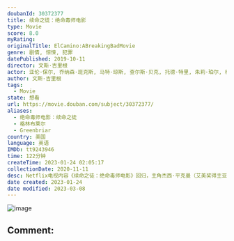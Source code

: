 ```yaml
---
doubanId: 30372377
title: 续命之徒：绝命毒师电影
type: Movie
score: 8.0
myRating: 
originalTitle: ElCamino:ABreakingBadMovie
genre: 剧情, 惊悚, 犯罪
datePublished: 2019-10-11
director: 文斯·吉里根
actor: 亚伦·保尔, 乔纳森·班克斯, 马特·琼斯, 查尔斯·贝克, 托德·特里, 朱莉·珀尔, 格雷戈里·史蒂文·索里兹, 拉里·哈金, 杰西·普莱蒙, 汤姆·鲍尔, 格洛里亚·桑多瓦尔, 泰丝·哈珀, 迈克尔·博夫舍维尔, 丹妮尔·托德斯科, 斯科特·麦克阿瑟, undefined, 玛拉·吉布斯, 罗伯特·福斯特, 布兰登·萨克斯顿, 戴维·马特, 凯文·兰金, 布莱恩·科兰斯顿, 约翰尼·奥蒂斯, 克里斯滕·里特, 科迪·蕾尼·卡梅伦
author: 文斯·吉里根
tags:
  - Movie
state: 想看
url: https://movie.douban.com/subject/30372377/
aliases:
  - 绝命毒师电影：续命之徒
  - 格林布莱尔
  - Greenbriar
country: 美国
language: 英语
IMDb: tt9243946
time: 122分钟
createTime: 2023-01-24 02:05:17
collectionDate: 2020-11-11
desc: Netflix电视内容《续命之徒：绝命毒师电影》回归，主角杰西·平克曼（艾美奖得主亚伦·保尔饰演）再次与粉丝见面。杰西戏剧性地逃出囚禁后，他必须接受自己的过去，才有可能创造未来。这部扣人心弦的惊悚片...
date created: 2023-01-24
date modified: 2023-03-08
---
```


![image](p2569548689.jpg)

Comment:
---
